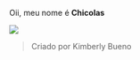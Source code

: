Oii, meu nome é **Chicolas**

![](https://encrypted-tbn0.gstatic.com/images?q=tbn:ANd9GcS-4q5Ych8Y8IGbJrFYumyqQDOW78lrQcOebA&s)

> Criado por Kimberly Bueno
